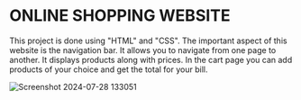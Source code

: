 # ONLINE SHOPPING WEBSITE

This project is done using "HTML" and "CSS". The important aspect of this website is the navigation bar. It allows you to navigate from one page to another. It displays products along with prices. In the cart page you can add products of your choice and get the total for your bill. 



![Screenshot 2024-07-28 133051](https://github.com/user-attachments/assets/c30f8ec8-a512-4e74-851e-fcfe43b6e6b6)


